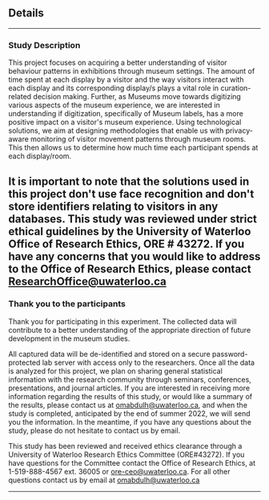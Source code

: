## Details

---

### Study Description

This project focuses on acquiring a better understanding of visitor behaviour patterns in exhibitions through museum settings. The amount of time spent at each display by a visitor and the way visitors interact with each display and its corresponding display/s plays a vital role in curation-related decision making. Further, as Museums move towards digitizing various aspects of the museum experience, we are interested in understanding if digitization, specifically of Museum labels, has a more positive impact on a visitor's museum experience. Using technological solutions, we aim at designing methodologies that enable us with privacy-aware monitoring of visitor movement patterns through museum rooms. This then allows us to determine how much time each participant spends at each display/room. 

It is important to note that the solutions used in this project don't use face recognition and don't store identifiers relating to visitors in any databases. This study was reviewed under strict ethical guidelines by the University of Waterloo Office of Research Ethics, ORE # 43272. If you have any concerns that you would like to address to the Office of Research Ethics, please contact ResearchOffice@uwaterloo.ca
---
### Thank you to the participants

Thank you for participating in this experiment. The collected data will contribute to a better understanding of the appropriate direction of future development in the museum studies.


All captured data will be de-identified and stored on a secure password-protected lab server with access only to the researchers. Once all the data is analyzed for this project, we plan on sharing general statistical information with the research community through seminars, conferences, presentations, and journal articles. If you are interested in receiving more information regarding the results of this study, or would like a summary of the results, please contact us at omabdulh@uwaterloo.ca, and when the study is completed, anticipated by the end of summer 2022, we will send you the information. In the meantime, if you have any questions about the study, please do not hesitate to contact us by email.

This study has been reviewed and received ethics clearance through a University of Waterloo Research Ethics Committee (ORE#43272). If you have questions for the Committee contact the Office of Research Ethics, at 1-519-888-4567 ext. 36005 or ore-ceo@uwaterloo.ca. For all other questions contact us by email at omabdulh@uwaterloo.ca

---
